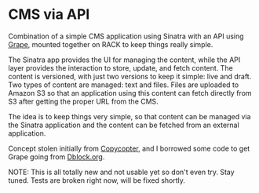 CMS via API
=================

Combination of a simple CMS application using Sinatra with an API using [Grape](http://github.com/intridea/grape),
mounted together on RACK to keep things really simple.

The Sinatra app provides the UI for managing the content, while the API layer provides the interaction to
store, update, and fetch content. The content is versioned, with just two versions to keep it simple: live
and draft. Two types of content are managed: text and files. Files are uploaded to Amazon S3 so that an
application using this content can fetch directly from S3 after getting the proper URL from the CMS.

The idea is to keep things very simple, so that content can be managed via the Sinatra application and the
content can be fetched from an external application.

Concept stolen initially from [Copycopter](http://github.com/copycopter), and I borrowed some code to
get Grape going from [Dblock.org](http://code.dblock.org/grape-api-mounted-on-rack-w-static-pages).

NOTE: This is all totally new and not usable yet so don't even try. Stay tuned.
Tests are broken right now, will be fixed shortly.
